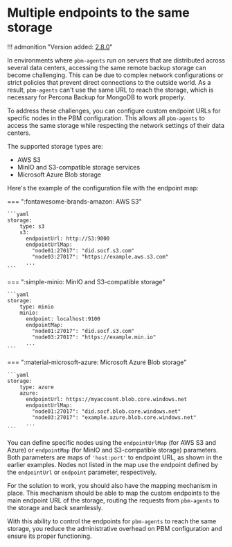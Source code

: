 # Multiple endpoints to the same storage

!!! admonition "Version added: [2.8.0](../release-notes/2.8.0.md)" 

In environments where `pbm-agents` run on servers that are distributed across several data centers, accessing the same remote backup storage can become challenging. This can be due to complex network configurations or strict policies that prevent direct connections to the outside world. As a result, `pbm-agents` can't use the same URL to reach the storage, which is necessary for Percona Backup for MongoDB to work properly.

To address these challenges, you can configure custom endpoint URLs for specific nodes in the PBM configuration. This allows all `pbm-agents` to access the same storage while respecting the network settings of their data centers.

The supported storage types are: 

* AWS S3 
* MinIO and S3-compatible storage services 
* Microsoft Azure Blob storage 

Here's the example of the configuration file with the endpoint map:

=== ":fontawesome-brands-amazon: AWS S3"

    ```yaml
    storage:
        type: s3
        s3:
          endpointUrl: http://S3:9000
          endpointUrlMap:
            "node01:27017": "did.socf.s3.com"
            "node03:27017": "https://example.aws.s3.com"
          ...
    ```

=== ":simple-minio: MinIO and S3-compatible storage"

    ```yaml
    storage:
        type: minio
        minio:
          endpoint: localhost:9100
          endpointMap:
            "node01:27017": "did.socf.s3.com"
            "node03:27017": "https://example.min.io"
          ...
    ```

=== ":material-microsoft-azure: Microsoft Azure Blob storage"

    ```yaml
    storage:
        type: azure
        azure:
          endpointUrl: https://myaccount.blob.core.windows.net
          endpointUrlMap:
            "node01:27017": "did.socf.blob.core.windows.net"
            "node03:27017": "example.azure.blob.core.windows.net"
          ...
    ```


You can define specific nodes using the `endpointUrlMap` (for AWS S3 and Azure) or `endpointMap` (for MinIO and S3-compatible storage) parameters. Both parameters are maps of `'host:port'` to endpoint URL, as shown in the earlier examples. Nodes not listed in the map use the endpoint defined by the `endpointUrl` or `endpoint` parameter, respectively. 

For the solution to work, you should also have the mapping mechanism in place. This mechanism should be able to map the custom endpoints to the main endpoint URL of the storage, routing the requests from `pbm-agents` to the storage and back seamlessly.

With this ability to control the endpoints for `pbm-agents` to reach the same storage, you reduce the administrative overhead on PBM configuration and ensure its proper functioning. 